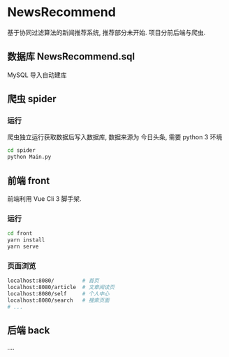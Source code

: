 # NewsRecommend

基于协同过滤算法的新闻推荐系统, 推荐部分未开始. 项目分前后端与爬虫. 

## 数据库 NewsRecommend.sql
MySQL 导入自动建库

## 爬虫 spider

### 运行
爬虫独立运行获取数据后写入数据库, 数据来源为 今日头条, 需要 python 3 环境
``` sh
cd spider
python Main.py
```

## 前端 front

前端利用 Vue Cli 3 脚手架. 

### 运行
``` sh
cd front
yarn install
yarn serve
```

### 页面浏览
``` sh
localhost:8080/         # 首页
localhost:8080/article  # 文章阅读页
localhost:8080/self     # 个人中心
localhost:8080/search   # 搜索页面
# ...
```

## 后端 back
....
